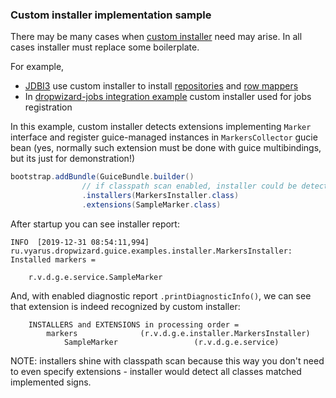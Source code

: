 ### Custom installer implementation sample

There may be many cases when [custom installer](http://xvik.github.io/dropwizard-guicey/5.0.0/guide/installers/#writing-custom-installer) 
need may arise. In all cases installer must replace some boilerplate.

For example,

* [JDBI3](http://xvik.github.io/dropwizard-guicey/5.0.0/extras/jdbi3) use custom installer to install
[repositories](http://xvik.github.io/dropwizard-guicey/5.0.0/extras/jdbi3/#repository) and
[row mappers](http://xvik.github.io/dropwizard-guicey/5.0.0/extras/jdbi3/#row-mapper)
* In [dropwizard-jobs integration example](../integration-dropwizard-jobs) custom installer used for jobs 
registration

In this example, custom installer detects extensions implementing `Marker` interface
and register guice-managed instances in `MarkersCollector` gucie bean (yes, normally such extension
must be done with guice multibindings, but its just for demonstration!)

```java
bootstrap.addBundle(GuiceBundle.builder()      
                // if classpath scan enabled, installer could be detected automatically
                .installers(MarkersInstaller.class)
                .extensions(SampleMarker.class)
```

After startup you can see installer report:

```
INFO  [2019-12-31 08:54:11,994] ru.vyarus.dropwizard.guice.examples.installer.MarkersInstaller: Installed markers = 

    r.v.d.g.e.service.SampleMarker

```

And, with enabled diagnostic report `.printDiagnosticInfo()`, we can see that extension is indeed
recognized by custom installer:

```
    INSTALLERS and EXTENSIONS in processing order = 
        markers              (r.v.d.g.e.installer.MarkersInstaller) 
            SampleMarker                 (r.v.d.g.e.service)       
```

NOTE: installers shine with classpath scan because this way you don't need to even specify 
extensions - installer would detect all classes matched implemented signs.  